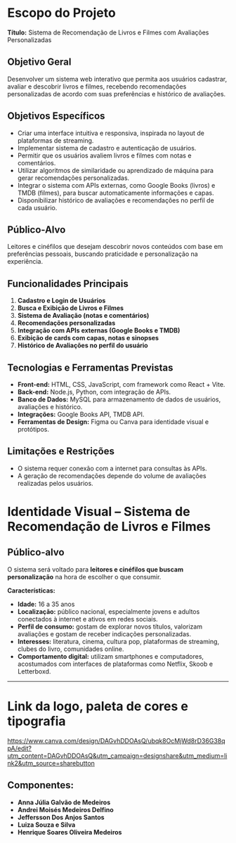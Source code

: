 # Escopo do Projeto  
**Título:** Sistema de Recomendação de Livros e Filmes com Avaliações Personalizadas  

## Objetivo Geral  
Desenvolver um sistema web interativo que permita aos usuários cadastrar, avaliar e descobrir livros e filmes, recebendo recomendações personalizadas de acordo com suas preferências e histórico de avaliações.

## Objetivos Específicos  
- Criar uma interface intuitiva e responsiva, inspirada no layout de plataformas de streaming.  
- Implementar sistema de cadastro e autenticação de usuários.  
- Permitir que os usuários avaliem livros e filmes com notas e comentários.  
- Utilizar algoritmos de similaridade ou aprendizado de máquina para gerar recomendações personalizadas.  
- Integrar o sistema com APIs externas, como Google Books (livros) e TMDB (filmes), para buscar automaticamente informações e capas.  
- Disponibilizar histórico de avaliações e recomendações no perfil de cada usuário.  

## Público-Alvo  
Leitores e cinéfilos que desejam descobrir novos conteúdos com base em preferências pessoais, buscando praticidade e personalização na experiência.

## Funcionalidades Principais  
1. **Cadastro e Login de Usuários**  
2. **Busca e Exibição de Livros e Filmes**  
3. **Sistema de Avaliação (notas e comentários)**  
4. **Recomendações personalizadas**  
5. **Integração com APIs externas (Google Books e TMDB)**  
6. **Exibição de cards com capas, notas e sinopses**  
7. **Histórico de Avaliações no perfil do usuário**

## Tecnologias e Ferramentas Previstas  
- **Front-end:** HTML, CSS, JavaScript, com framework como React + Vite.  
- **Back-end:** Node.js, Python, com integração de APIs.  
- **Banco de Dados:** MySQL para armazenamento de dados de usuários, avaliações e histórico.  
- **Integrações:** Google Books API, TMDB API.  
- **Ferramentas de Design:** Figma ou Canva para identidade visual e protótipos.  

## Limitações e Restrições  
- O sistema requer conexão com a internet para consultas às APIs.  
- A geração de recomendações depende do volume de avaliações realizadas pelos usuários.

# Identidade Visual – Sistema de Recomendação de Livros e Filmes

## Público-alvo
O sistema será voltado para **leitores e cinéfilos que buscam personalização** na hora de escolher o que consumir.  

**Características:**
- **Idade:** 16 a 35 anos  
- **Localização:** público nacional, especialmente jovens e adultos conectados à internet e ativos em redes sociais.  
- **Perfil de consumo:** gostam de explorar novos títulos, valorizam avaliações e gostam de receber indicações personalizadas.  
- **Interesses:** literatura, cinema, cultura pop, plataformas de streaming, clubes do livro, comunidades online.  
- **Comportamento digital:** utilizam smartphones e computadores, acostumados com interfaces de plataformas como Netflix, Skoob e Letterboxd.  

---

# Link da logo, paleta de cores e tipografia 
https://www.canva.com/design/DAGvhDDOAsQ/ubqk8OcMjWd8rD36G38qpA/edit?utm_content=DAGvhDDOAsQ&utm_campaign=designshare&utm_medium=link2&utm_source=sharebutton

## Componentes:
- **Anna Júlia Galvão de Medeiros**
- **Andrei Moisés Medeiros Delfino**
- **Jeffersson Dos Anjos Santos**
- **Luiza Souza e Silva**
- **Henrique Soares Oliveira Medeiros**
